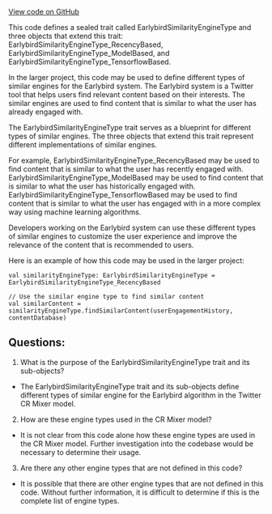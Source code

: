 [View code on GitHub](https://github.com/misbahsy/the-algorithm/cr-mixer/server/src/main/scala/com/twitter/cr_mixer/model/EarlybirdSimilarityEngineType.scala)

This code defines a sealed trait called EarlybirdSimilarityEngineType and three objects that extend this trait: EarlybirdSimilarityEngineType_RecencyBased, EarlybirdSimilarityEngineType_ModelBased, and EarlybirdSimilarityEngineType_TensorflowBased. 

In the larger project, this code may be used to define different types of similar engines for the Earlybird system. The Earlybird system is a Twitter tool that helps users find relevant content based on their interests. The similar engines are used to find content that is similar to what the user has already engaged with. 

The EarlybirdSimilarityEngineType trait serves as a blueprint for different types of similar engines. The three objects that extend this trait represent different implementations of similar engines. 

For example, EarlybirdSimilarityEngineType_RecencyBased may be used to find content that is similar to what the user has recently engaged with. EarlybirdSimilarityEngineType_ModelBased may be used to find content that is similar to what the user has historically engaged with. EarlybirdSimilarityEngineType_TensorflowBased may be used to find content that is similar to what the user has engaged with in a more complex way using machine learning algorithms. 

Developers working on the Earlybird system can use these different types of similar engines to customize the user experience and improve the relevance of the content that is recommended to users. 

Here is an example of how this code may be used in the larger project:

```
val similarityEngineType: EarlybirdSimilarityEngineType = EarlybirdSimilarityEngineType_RecencyBased

// Use the similar engine type to find similar content
val similarContent = similarityEngineType.findSimilarContent(userEngagementHistory, contentDatabase)
```
## Questions: 
 1. What is the purpose of the EarlybirdSimilarityEngineType trait and its sub-objects?
- The EarlybirdSimilarityEngineType trait and its sub-objects define different types of similar engine for the Earlybird algorithm in the Twitter CR Mixer model.

2. How are these engine types used in the CR Mixer model?
- It is not clear from this code alone how these engine types are used in the CR Mixer model. Further investigation into the codebase would be necessary to determine their usage.

3. Are there any other engine types that are not defined in this code?
- It is possible that there are other engine types that are not defined in this code. Without further information, it is difficult to determine if this is the complete list of engine types.